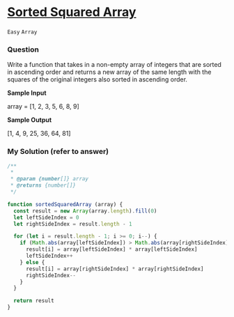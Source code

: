 # [Sorted Squared Array](https://www.algoexpert.io/questions/sorted-squared-array)

`Easy` `Array`

### Question
Write a function that takes in a non-empty array of integers that are sorted in ascending order and returns a new array of the same length with the squares of the original integers also sorted in ascending order.

**Sample Input**

array = [1, 2, 3, 5, 6, 8, 9]

**Sample Output**

[1, 4, 9, 25, 36, 64, 81]

### My Solution (refer to answer)
```js
/**
 * 
 * @param {number[]} array
 * @returns {number[]}
 */

function sortedSquaredArray (array) {
  const result = new Array(array.length).fill(0)
  let leftSideIndex = 0
  let rightSideIndex = result.length - 1

  for (let i = result.length - 1; i >= 0; i--) {
    if (Math.abs(array[leftSideIndex]) > Math.abs(array[rightSideIndex])) {
      result[i] = array[leftSideIndex] * array[leftSideIndex]
      leftSideIndex++
    } else {
      result[i] = array[rightSideIndex] * array[rightSideIndex]
      rightSideIndex--
    }
  }

  return result
}
```
